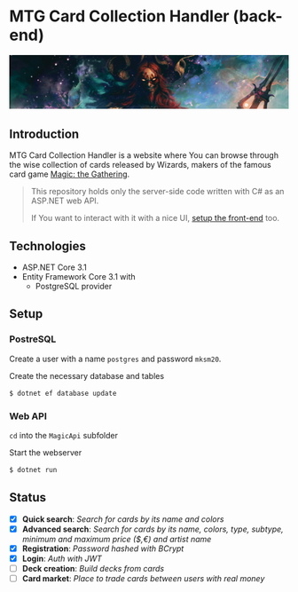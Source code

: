 # MTG Card Collection Handler (back-end)

<img src=".github/navbar.jpg">

## Introduction

MTG Card Collection Handler is a website where You can browse through the wise collection of cards released by Wizards, makers of the famous card game [Magic: the Gathering](https://magic.wizards.com/).

> This repository holds only the server-side code written with C# as an ASP.NET web API.
>
> If You want to interact with it with a nice UI, [setup the front-end](https://github.com/Szpoti/mtg-card-collection-handler-ui#setup) too.

## Technologies

- ASP.NET Core 3.1
- Entity Framework Core 3.1 with
  - PostgreSQL provider

## Setup

### PostreSQL

Create a user with a name `postgres` and password `mksm20`.

Create the necessary database and tables

```sh
$ dotnet ef database update
```

### Web API

`cd` into the `MagicApi` subfolder

Start the webserver

```sh
$ dotnet run
```

## Status

- [x] **Quick search**: _Search for cards by its name and colors_
- [x] **Advanced search**: _Search for cards by its name, colors, type, subtype, minimum and maximum price (\$,€) and artist name_
- [x] **Registration**: _Password hashed with BCrypt_
- [x] **Login**: _Auth with JWT_
- [ ] **Deck creation**: _Build decks from cards_
- [ ] **Card market**: _Place to trade cards between users with real money_
